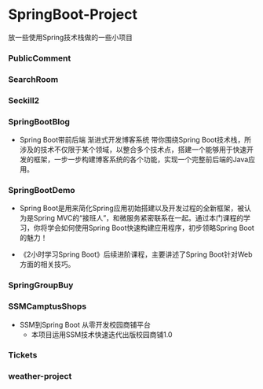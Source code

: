 # SpringBoot-Project

放一些使用Spring技术栈做的一些小项目

### PublicComment

### SearchRoom

### Seckill2

### SpringBootBlog

- Spring Boot带前后端 渐进式开发博客系统
带你围绕Spring Boot技术栈，所涉及的技术不仅限于某个领域，以整合多个技术点，搭建一个能够用于快速开发的框架，一步一步构建博客系统的各个功能，实现一个完整前后端的Java应用。

### SpringBootDemo

- Spring Boot是用来简化Spring应用初始搭建以及开发过程的全新框架，被认为是Spring MVC的“接班人”，和微服务紧密联系在一起。通过本门课程的学习，你将学会如何使用Spring Boot快速构建应用程序，初步领略Spring Boot的魅力！

- 《2小时学习Spring Boot》后续进阶课程，主要讲述了Spring Boot针对Web方面的相关技巧。

### SpringGroupBuy

### SSMCamptusShops

- SSM到Spring Boot 从零开发校园商铺平台
  - 本项目运用SSM技术快速迭代出版校园商铺1.0

### Tickets

### weather-project
